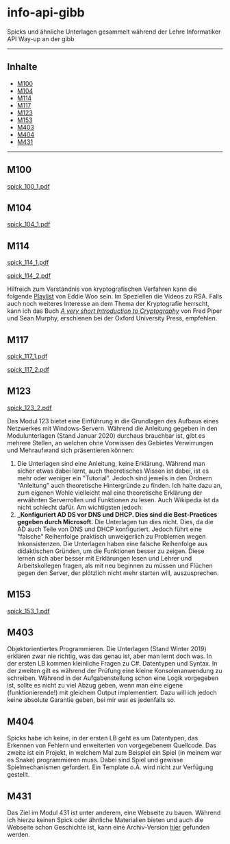 # info-api-gibb

Spicks und ähnliche Unterlagen gesammelt während der Lehre Informatiker API Way-up an der gibb

---

## Inhalte

- [M100](#M100)
- [M104](#M104)
- [M114](#M114)
- [M117](#M117)
- [M123](#M123)
- [M153](#M153)
- [M403](#M403)
- [M404](#M404)
- [M431](#M431)


---

## M100

[spick_100_1.pdf](M100/spick_100_1.pdf)

## M104

[spick_104_1.pdf](M104/spick_104_1.pdf)

## M114

[spick_114_1.pdf](M114/spick_114_1.pdf)

[spick_114_2.pdf](M114/spick_114_2.pdf)

Hilfreich zum Verständnis von kryptografischen Verfahren kann die folgende [Playlist](https://www.youtube.com/watch?v=6xDGSalpPXk&list=PL5KkMZvBpo5CdoOxa3dqll2n6KsXqerYO) von Eddie Woo sein.
Im Speziellen die Videos zu RSA.
Falls auch noch weiteres Interesse an dem Thema der Kryptografie herrscht, kann ich das Buch [*A very short Introduction to Cryptography*](https://www.veryshortintroductions.com/view/10.1093/actrade/9780192803153.001.0001/actrade-9780192803153) von Fred Piper und Sean Murphy, erschienen bei der Oxford University Press, empfehlen.

## M117

[spick_117_1.pdf](M117/spick_117_1.pdf)

[spick_117_2.pdf](M117/spick_117_2.pdf)

## M123

[spick_123_2.pdf](M123/spick_123_2.pdf)

Das Modul 123 bietet eine Einführung in die Grundlagen des Aufbaus eines Netzwerkes mit Windows-Servern. Während die Anleitung gegeben in den Modulunterlagen (Stand Januar 2020) durchaus brauchbar ist, gibt es mehrere Stellen, an welchen ohne Vorwissen des Gebietes Verwirrungen und Mehraufwand sich präsentieren können:

1. Die Unterlagen sind eine Anleitung, keine Erklärung. Während man sicher etwas dabei lernt, auch theoretisches Wissen ist dabei, ist es mehr oder weniger ein "Tutorial". Jedoch sind jeweils in den Ordnern "Anleitung" auch theoretische Hintergründe zu finden. Ich halte dazu an, zum eigenen Wohle vielleicht mal eine theoretische Erklärung der erwähnten Serverrollen und Funktionen zu lesen. Auch Wikipedia ist da nicht schlecht dafür. Am wichtigsten jedoch:
2. **_Konfiguriert AD DS vor DNS und DHCP. Dies sind die Best-Practices gegeben durch Microsoft.** Die Unterlagen tun dies nicht. Dies, da die AD auch Teile von DNS und DHCP konfiguriert. Jedoch führt eine "falsche" Reihenfolge praktisch unweigerlich zu Problemen wegen Inkonsistenzen.
Die Unterlagen haben eine falsche Reihenfolge aus didaktischen Gründen, um die Funktionen besser zu zeigen. Diese lernen sich aber besser mit Erklärungen lesen und Lehrer und Arbeitskollegen fragen, als mit neu beginnen zu müssen und Flüchen gegen den Server, der plötzlich nicht mehr starten will, auszusprechen.

## M153

[spick_153_1.pdf](M153/spick_153_1.pdf)

## M403

Objektorientiertes Programmieren. Die Unterlagen (Stand Winter 2019) erklären zwar nie richtig, was das genau ist, aber man lernt doch was. In der ersten LB kommen kleinliche Fragen zu C#. Datentypen und Syntax.
In der zweiten gilt es während der Prüfung eine kleine Konsolenanwendung zu schreiben. Während in der Aufgabenstellung schon eine Logik vorgegeben ist, sollte es nicht zu viel Abzug geben, wenn man eine eigene (funktionierende!) mit gleichem Output implementiert. Dazu will ich jedoch keine absolute Garantie geben, bei mir war es jedenfalls so.

## M404

Spicks habe ich keine, in der ersten LB geht es um Datentypen, das Erkennen von Fehlern und erweiterten von vorgegebenem Quellcode. Das zweite ist ein Projekt, in welchem Mal zum Beispiel ein Spiel (in meinem war es Snake) programmieren muss. Dabei sind Spiel und gewisse Spielmechanismen gefordert. Ein Template o.Ä. wird nicht zur Verfügung gestellt.

## M431

Das Ziel im Modul 431 ist unter anderem, eine Webseite zu bauen. Während ich hierzu keinen Spick oder ähnliche Materialien bieten und auch die Webseite schon Geschichte ist, kann eine Archiv-Version [hier](https://flueck.weebly.com/431.html) gefunden werden.
